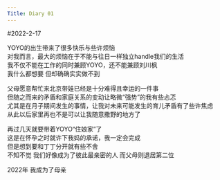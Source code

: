 ```yaml
---
Title: Diary 01
---
```

#2022-2-17

YOYO的出生带来了很多快乐与些许烦恼   
对我而言，最大的烦恼在于不能与往日一样独立handle我们的生活   
我不仅不能在工作的同时兼顾YOYO，还不能兼顾刘川枫   
我什么都想要 但却确确实实做不到

父母愿意帮忙来北京带娃已经是十分难得且幸运的一件事   
但随之而来的矛盾和家庭关系的变动让略微“强势”的我有些忐忑   
尤其是在月子期间发生的事情，让我对未来可能发生的育儿矛盾有了些许焦虑    
从此以后家里再也不是可以让我随意撒野的地方了   

再过几天就要带着YOYO“住娘家”了   
这是在怀孕之时就许下我妈的承诺，我一定会完成    
但是想到要和丁丁分开就有些不舍    
不知不觉 我们好像成为了彼此最亲密的人 而父母则退居第二位   

2022年 我成为了母亲
